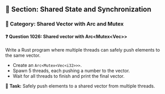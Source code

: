 ## 📘 Section: Shared State and Synchronization
### 🔹 Category: Shared Vector with Arc and Mutex
#### ❓ Question 1026: Shared vector with Arc<Mutex<Vec<T>>>

Write a Rust program where multiple threads can safely push elements to the same vector.

- Create an `Arc<Mutex<Vec<i32>>>`.
- Spawn 5 threads, each pushing a number to the vector.
- Wait for all threads to finish and print the final vector.

🔧 **Task:** Safely push elements to a shared vector from multiple threads.
